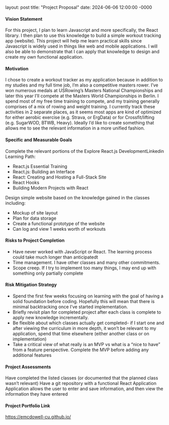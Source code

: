 layout: post
title: "Project Proposal"
date: 2024-06-06 12:00:00 -0000


#### Vision Statement

For this project, I plan to learn Javascript and more specifically, the React library. I then plan to use this knowledge to build a simple workout tracking app (website). This project will help me learn practical skills since Javascript is widely used in things like web and mobile applications. I will also be able to demonstrate that I can apply that knowledge to design and create my own functional application. 


#### Motivation

I chose to create a workout tracker as my application because in addition to my studies and my full time job, I’m also a competitive masters rower. I’ve won numerous medals at USRowing’s Masters National Championships and later this year I’ll compete at the Masters World Championships in Berlin. I spend most of my free time training to compete, and my training generally comprises of a mix of rowing and weight training. I currently track these activities in 2 separate places, as it seems most apps are kind of optimized for either aerobic exercise (e.g.  Strava, or ErgData) or for Crossfit/lifting (e.g. SugarWOD, BTWB, Heavy). Ideally I’d like to create something that allows me to see the relevant information in a more unified fashion.


#### Specific and Measurable Goals

Complete the relevant portions of the Explore React.js DevelopmentLinkedin Learning Path:
<ul>
 <li>React.js Essential Training</li>
 <li>React.js: Building an Interface</li>
 <li>React: Creating and Hosting a Full-Stack Site</li>
 <li>React Hooks</li>
 <li>Building Modern Projects with React</li>
</ul>
Design simple website based on the knowledge gained in the classes including:
<ul>
<li>Mockup of site layout</li>
<li>Plan for data storage</li>
<li>Create a functional prototype of the website</li>
<li>Can log and view 1 weeks worth of workouts</li>
</ul>

#### Risks to Project Completion
<ul>
<li>Have never worked with JavaScript or React. The learning process could take much longer than anticipatedt</li>
<li>Time management. I have other classes and  many other commitments. 
</li>
<li>Scope creep. If I try to implement too many things, I may end up with something only partially complete 
</li>
</ul>

#### Risk Mitigation Strategy
<ul>
<li>Spend the first few weeks focusing on learning with the goal of having a solid foundation before coding. Hopefully this will mean that there is minimal backtracking once I’ve started implementation.</li>
<li>Briefly revisit plan for completed project after each class is complete to apply new knowledge incrementally.</li>
<li>Be flexible about which classes actually get completed- if I start one and after viewing the curriculum in more depth, it won’t be relevant to my application, spend that time elsewhere (either another class or on implementation)</li>
<li>Take a critical view of what really is an MVP vs what is a “nice to have” from a feature perspective. Complete the MVP before adding any additional features</li>
</ul>

#### Project Assessments 

Have completed the listed classes (or documented that the planned class wasn’t relevant)
Have a git repository with a functional React Application
Application allows the user to enter and save information, and then view the information they have entered


#### Project Portfolio Link

https://emcdowell-cu.github.io/

